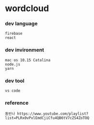 wordcloud
=========

### dev language
```
firebase
react
```

### dev invironment
```
mac os 10.15 Catalina
node.js
yarn
```

### dev tool

```
vs code
```

### reference

```
동빈나 https://www.youtube.com/playlist?list=PLRx0vPvlEmdCjiCfu4QB6tV7cZS4ZoTOQ
```
